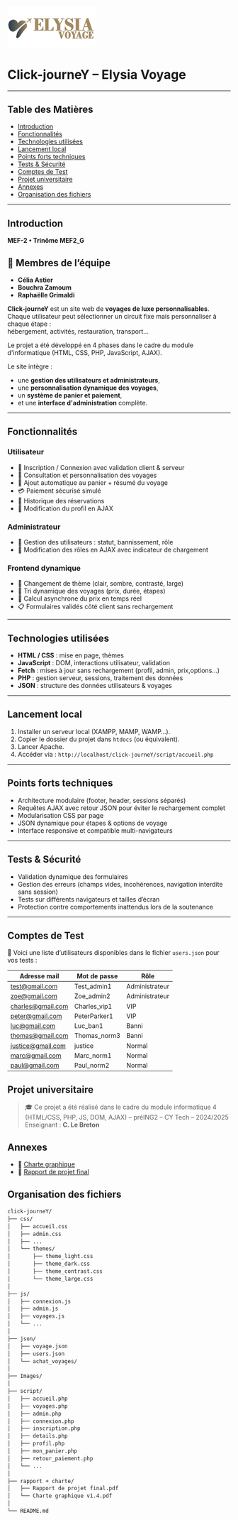 <img src="Images/logo.png" alt="Logo Elysia Voyage" width="200">

# Click-journeY – Elysia Voyage

---
## Table des Matières 
- [Introduction](#introduction)
- [Fonctionnalités](#fonctionnalités)
- [Technologies utilisées](#technologies-utilisées)
- [Lancement local](#lancement-local)
- [Points forts techniques](#points-forts-techniques)
- [Tests & Sécurité](#tests--sécurité)
- [Comptes de Test](#comptes-de-test)
- [Projet universitaire](#projet-universitaire)
- [Annexes](#annexes)
- [Organisation des fichiers](#organisation-des-fichiers)
---

## Introduction

**MEF-2 • Trinôme MEF2_G**
## 👥 Membres de l’équipe

- **Célia Astier**
- **Bouchra Zamoum**
- **Raphaëlle Grimaldi**

**Click-journeY** est un site web de **voyages de luxe personnalisables**.  
Chaque utilisateur peut sélectionner un circuit fixe mais personnaliser à chaque étape :  
hébergement, activités, restauration, transport…

Le projet a été développé en 4 phases dans le cadre du module d'informatique (HTML, CSS, PHP, JavaScript, AJAX).

Le site intègre :
- une **gestion des utilisateurs et administrateurs**,
- une **personnalisation dynamique des voyages**,
- un **système de panier et paiement**,
- et une **interface d'administration** complète.

---

## Fonctionnalités

### Utilisateur
- 🔐 Inscription / Connexion avec validation client & serveur
- 🧳 Consultation et personnalisation des voyages
- 🛒 Ajout automatique au panier + résumé du voyage
- 💳 Paiement sécurisé simulé
- 🧾 Historique des réservations
- 👤 Modification du profil en AJAX

### Administrateur
- 👥 Gestion des utilisateurs : statut, bannissement, rôle
- 🔄 Modification des rôles en AJAX avec indicateur de chargement

### Frontend dynamique
- 🎨 Changement de thème (clair, sombre, contrasté, large)
- 🧠 Tri dynamique des voyages (prix, durée, étapes)
- 🧮 Calcul asynchrone du prix en temps réel
- 📋 Formulaires validés côté client sans rechargement

---

## Technologies utilisées

- **HTML / CSS** : mise en page, thèmes
- **JavaScript** : DOM, interactions utilisateur, validation
- **Fetch** : mises à jour sans rechargement (profil, admin, prix,options…)
- **PHP** : gestion serveur, sessions, traitement des données
- **JSON** : structure des données utilisateurs & voyages

---

## Lancement local

1. Installer un serveur local (XAMPP, MAMP, WAMP…).
2. Copier le dossier du projet dans `htdocs` (ou équivalent).
3. Lancer Apache.
4. Accéder via : `http://localhost/click-journeY/script/accueil.php`

---

## Points forts techniques

- Architecture modulaire (footer, header, sessions séparés)
- Requêtes AJAX avec retour JSON pour éviter le rechargement complet
- Modularisation CSS par page
- JSON dynamique pour étapes & options de voyage
- Interface responsive et compatible multi-navigateurs

---

## Tests & Sécurité

- Validation dynamique des formulaires
- Gestion des erreurs (champs vides, incohérences, navigation interdite sans session)
- Tests sur différents navigateurs et tailles d’écran
- Protection contre comportements inattendus lors de la soutenance

---

## Comptes de Test

👤 Voici une liste d’utilisateurs disponibles dans le fichier `users.json` pour vos tests :


| **Adresse mail**  | **Mot de passe** | **Rôle**       |
|-------------------|------------------|----------------|
| test@gmail.com    | Test_admin1      | Administrateur |
| zoe@gmail.com     | Zoe_admin2       | Administrateur |
| charles@gmail.com | Charles_vip1     | VIP            |
| peter@gmail.com   | PeterParker1     | VIP            |
| luc@gmail.com     | Luc_ban1         | Banni          |
| thomas@gmail.com  | Thomas_norm3     | Banni          |
| justice@gmail.com | justice          | Normal         |
| marc@gmail.com    | Marc_norm1       | Normal         |
| paul@gmail.com    | Paul_norm2       | Normal         |


## Projet universitaire

> 🎓 Ce projet a été réalisé dans le cadre du module informatique 4 (HTML/CSS, PHP, JS, DOM, AJAX) – préING2 – CY Tech – 2024/2025  
> Enseignant : **C. Le Breton**

## Annexes

- 📄 [Charte graphique](./rapport%20+%20charte/Charte%20graphique%20v2.pdf)
- 📄 [Rapport de projet final](./rapport%20+%20charte/Rapport%20de%20projet%20final.pdf)


## Organisation des fichiers

```bash
click-journeY/
├── css/
│   ├── accueil.css
│   ├── admin.css
│   ├── ...
│   └── themes/
│       ├── theme_light.css
│       ├── theme_dark.css
│       ├── theme_contrast.css
│       └── theme_large.css
│
├── js/
│   ├── connexion.js
│   ├── admin.js
│   ├── voyages.js
│   └── ...
│
├── json/
│   ├── voyage.json
│   ├── users.json
│   └── achat_voyages/
│
├── Images/
│
├── script/
│   ├── accueil.php
│   ├── voyages.php
│   ├── admin.php
│   ├── connexion.php
│   ├── inscription.php
│   ├── details.php
│   ├── profil.php
│   ├── mon_panier.php
│   ├── retour_paiement.php
│   └── ...
│
├── rapport + charte/
│   ├── Rapport de projet final.pdf
│   └── Charte graphique v1.4.pdf
│
└── README.md
